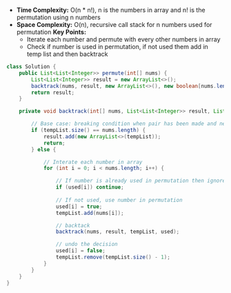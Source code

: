 - **Time Complexity:** O(n * n!), n is the numbers in array and n! is the permutation using n numbers
- **Space Complexity:** O(n), recursive call stack for n numbers used for permutation
**Key Points:**
    - Iterate each number and permute with every other numbers in array
    - Check if number is used in permutation, if not used them add in temp list and then backtrack

```java
class Solution {
    public List<List<Integer>> permute(int[] nums) {
        List<List<Integer>> result = new ArrayList<>();
        backtrack(nums, result, new ArrayList<>(), new boolean[nums.length]);
        return result;
    }

    private void backtrack(int[] nums, List<List<Integer>> result, List<Integer> tempList, boolean[] used) {

        // Base case: breaking condition when pair has been made and need to add in final result
        if (tempList.size() == nums.length) {
            result.add(new ArrayList<>(tempList));
            return;
        } else {

            // Interate each number in array
            for (int i = 0; i < nums.length; i++) {

                // If number is already used in permutation then ignore
                if (used[i]) continue;
                
                // If not used, use number in permutation
                used[i] = true;
                tempList.add(nums[i]);

                // backtack
                backtrack(nums, result, tempList, used);

                // undo the decision
                used[i] = false;
                tempList.remove(tempList.size() - 1);
            }
        }
    }
}
```